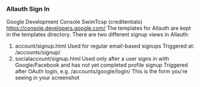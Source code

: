 ### Allauth Sign In
Google Development Console SwimTcsp (creditentials)
https://console.developers.google.com/
The templates for Allauth are kept in the templates directory.
There are two different signup views in Allauth:

1. account/signup.html
Used for regular email-based signups
Triggered at: /accounts/signup/
2. socialaccount/signup.html
Used only after a user signs in with Google/Facebook and has not yet completed profile signup
Triggered after OAuth login, e.g. /accounts/google/login/
This is the form you're seeing in your screenshot